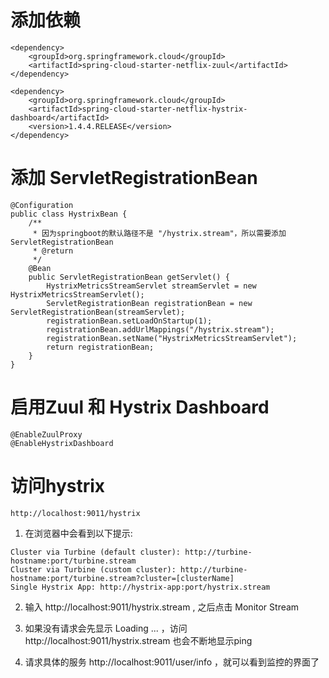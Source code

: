 # 添加依赖
```
<dependency>
	<groupId>org.springframework.cloud</groupId>
	<artifactId>spring-cloud-starter-netflix-zuul</artifactId>
</dependency>

<dependency>
	<groupId>org.springframework.cloud</groupId>
	<artifactId>spring-cloud-starter-netflix-hystrix-dashboard</artifactId>
	<version>1.4.4.RELEASE</version>
</dependency>
```

# 添加 ServletRegistrationBean
```
@Configuration
public class HystrixBean {
    /**
     * 因为springboot的默认路径不是 "/hystrix.stream"，所以需要添加 ServletRegistrationBean
     * @return
     */
    @Bean
    public ServletRegistrationBean getServlet() {
        HystrixMetricsStreamServlet streamServlet = new HystrixMetricsStreamServlet();
        ServletRegistrationBean registrationBean = new ServletRegistrationBean(streamServlet);
        registrationBean.setLoadOnStartup(1);
        registrationBean.addUrlMappings("/hystrix.stream");
        registrationBean.setName("HystrixMetricsStreamServlet");
        return registrationBean;
    }
}
```

# 启用Zuul 和 Hystrix Dashboard
```
@EnableZuulProxy
@EnableHystrixDashboard
```

# 访问hystrix
```
http://localhost:9011/hystrix
```

1. 在浏览器中会看到以下提示:
```
Cluster via Turbine (default cluster): http://turbine-hostname:port/turbine.stream 
Cluster via Turbine (custom cluster): http://turbine-hostname:port/turbine.stream?cluster=[clusterName]
Single Hystrix App: http://hystrix-app:port/hystrix.stream 
```

2. 输入 http://localhost:9011/hystrix.stream , 之后点击 Monitor Stream

3. 如果没有请求会先显示 Loading ... ，访问 http://localhost:9011/hystrix.stream 也会不断地显示ping

4. 请求具体的服务 http://localhost:9011/user/info ，就可以看到监控的界面了
